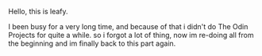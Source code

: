 Hello, this is leafy.

I been busy for a very long time, and because of that i didn't do The Odin Projects for quite a while. so i forgot a lot of thing, now im re-doing all from the beginning and im finally back to this part again.
